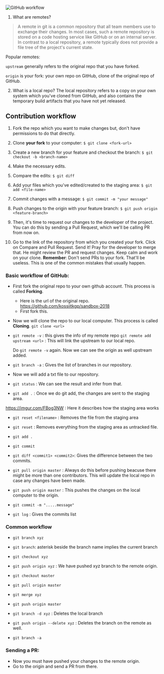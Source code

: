![GitHub workflow](https://i.ytimg.com/vi/hSbJaIdqwKg/maxresdefault.jpg)

1. What are remotes?
> A remote in git is a common repository that all team members use to exchange their changes. In most cases, such a remote repository is stored on a code hosting service like GitHub or on an internal server. In contrast to a local repository, a remote typically does not provide a file tree of the project's current state.

Popular remotes:

`upstream` generally refers to the original repo that you have forked.

`origin` is your fork: your own repo on GitHub, clone of the original repo of GitHub.


2. What is a local repo?
The local repository refers to a copy on your own system which you've cloned from GitHub, and also contains the temporary build artifacts that you have not yet released.


## Contribution workflow

1. Fork the repo which you want to make changes but, don't have permissions to do that directly.
2. Clone **your fork** to your computer:
`$ git clone <fork-url>`

3. Create a new branch for your feature and checkout the branch:
`$ git checkout -b <branch-name>`

4. Make the necessary edits.
5. Compare the edits:
`$ git diff`

6. Add your files which you've edited/created to the staging area:
`$ git add <file-name>`

7. Commit changes with a message:
`$ git commit -m "your message"`

8. Push changes to the origin with your feature branch:
`$ git push origin <feature-branch>`

9. Then, it's time to request our changes to the developer of the project. You can do this by sending a Pull Request, which we'll be calling PR from now on.

10. Go to the link of the repository from which you created your fork. Click on Compare and Pull Request. Send it! Pray for the developer to merge that. He might review the PR and request changes. Keep calm and work on your clone. **Remember**: Don't send PRs to your fork. That'll be useless. This is one of the common mistakes that usually happen.





###  Basic workflow of GitHub:

* First fork the original repo to your own github account. This process is called **Forking**.
	* Here is the url of the original repo.  https://github.com/kossiitkgp/sandbox-2018
	* First fork this.


* Now we will clone the repo to our local computer. This process is called **Cloning**.  `git clone <url>`

* `git remote -v`  : this gives the info of my remote repo
	`git remote add upstream <url>` : This will link the upstream to our local repo.

	Do `git remote -v` again. Now we can see the origin as well upstream added.

* `git branch -a` : Gives the list of branches in our repository.


* Now we will add a txt file to our repository. 

* `git status`  : We can see the result and infer from that.

* `git add .`   : Once we do git add, the changes are sent to the staging area.

https://imgur.com/FBog3NW   : Here it describes how the staging area works


* `git reset <filename>`  : Removes the file from the staging area

* `git reset` : Removes everything from the staging area as untracked file.

* `git add .`

* `git commit`

* `git diff <commit1> <commit2>`:  Gives the difference between the two commits.

* `git pull origin master` : Always do this before pushing beacuse there might be more than one contributors. This will update the local repo in case any changes have been made.

* `git push origin master` : This pushes the changes on the local computer to the origin.


* `git commit -m ".....message"`


* `git log` : Gives the commits list



### Common workflow

* `git branch xyz`

* `git branch`: asterisk beside the branch name implies the current branch

* `git checkout xyz`

* `git push origin xyz` : We have pushed xyz branch to the remote origin.

* `git checkout master`

* `git pull origin master`

* `git merge xyz`

* `git push origin master`


* `git branch -d xyz` : Deletes the local branch

* `git push origin --delete xyz`  : Deletes the branch on the remote as well.

* `git branch -a`


### Sending a PR:

* Now you must have pushed your changes to the remote origin.
* Go to the  origin and send a PR from there.


